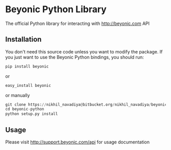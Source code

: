 # Beyonic Python Library

The official Python library for interacting with http://beyonic.com API

## Installation

You don't need this source code unless you want to modify the package. If you just want to use the Beyonic Python bindings, you should run:

```python
pip install beyonic
```

or

```python
easy_install beyonic
```

or manually

```python
git clone https://nikhil_navadiya@bitbucket.org/nikhil_navadiya/beyonic-python.git
cd beyonic-python
python setup.py install
```

## Usage

Please visit http://support.beyonic.com/api for usage documentation
